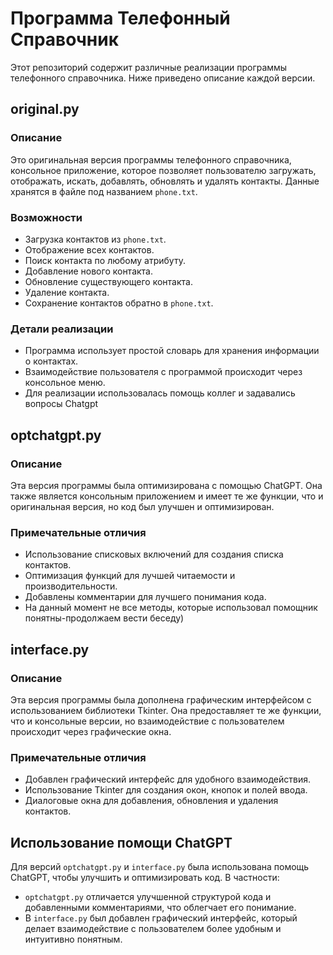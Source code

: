 # Программа Телефонный Справочник

Этот репозиторий содержит различные реализации программы телефонного справочника. Ниже приведено описание каждой версии.

## original.py

### Описание
Это оригинальная версия программы телефонного справочника, консольное приложение, которое позволяет пользователю загружать, отображать, искать, добавлять, обновлять и удалять контакты. Данные хранятся в файле под названием `phone.txt`.

### Возможности
- Загрузка контактов из `phone.txt`.
- Отображение всех контактов.
- Поиск контакта по любому атрибуту.
- Добавление нового контакта.
- Обновление существующего контакта.
- Удаление контакта.
- Сохранение контактов обратно в `phone.txt`.

### Детали реализации
- Программа использует простой словарь для хранения информации о контактах.
- Взаимодействие пользователя с программой происходит через консольное меню.
- Для реализации использовалась помощь коллег и задавались вопросы Chatgpt

## optchatgpt.py

### Описание
Эта версия программы была оптимизирована с помощью ChatGPT. Она также является консольным приложением и имеет те же функции, что и оригинальная версия, но код был улучшен и оптимизирован.

### Примечательные отличия
- Использование списковых включений для создания списка контактов.
- Оптимизация функций для лучшей читаемости и производительности.
- Добавлены комментарии для лучшего понимания кода.
- На данный момент не все методы, которые использовал помощник понятны-продолжаем вести беседу)

## interface.py

### Описание
Эта версия программы была дополнена графическим интерфейсом с использованием библиотеки Tkinter. Она предоставляет те же функции, что и консольные версии, но взаимодействие с пользователем происходит через графические окна.

### Примечательные отличия
- Добавлен графический интерфейс для удобного взаимодействия.
- Использование Tkinter для создания окон, кнопок и полей ввода.
- Диалоговые окна для добавления, обновления и удаления контактов.

## Использование помощи ChatGPT

Для версий `optchatgpt.py` и `interface.py` была использована помощь ChatGPT, чтобы улучшить и оптимизировать код. В частности:
- `optchatgpt.py` отличается улучшенной структурой кода и добавленными комментариями, что облегчает его понимание.
- В `interface.py` был добавлен графический интерфейс, который делает взаимодействие с пользователем более удобным и интуитивно понятным.

